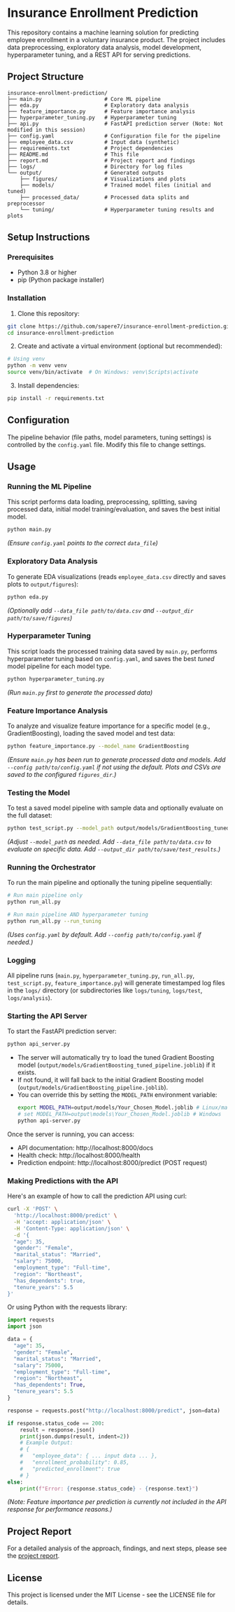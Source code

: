 # Insurance Enrollment Prediction

This repository contains a machine learning solution for predicting employee enrollment in a voluntary insurance product. The project includes data preprocessing, exploratory data analysis, model development, hyperparameter tuning, and a REST API for serving predictions.

## Project Structure

```
insurance-enrollment-prediction/
├── main.py                    # Core ML pipeline
├── eda.py                     # Exploratory data analysis
├── feature_importance.py      # Feature importance analysis
├── hyperparameter_tuning.py   # Hyperparameter tuning
├── api.py                     # FastAPI prediction server (Note: Not modified in this session)
├── config.yaml                # Configuration file for the pipeline
├── employee_data.csv          # Input data (synthetic)
├── requirements.txt           # Project dependencies
├── README.md                  # This file
├── report.md                  # Project report and findings
├── logs/                      # Directory for log files
└── output/                    # Generated outputs
    ├── figures/               # Visualizations and plots
    ├── models/                # Trained model files (initial and tuned)
    ├── processed_data/        # Processed data splits and preprocessor
    └── tuning/                # Hyperparameter tuning results and plots
```

## Setup Instructions

### Prerequisites

- Python 3.8 or higher
- pip (Python package installer)

### Installation

1. Clone this repository:
```bash
git clone https://github.com/sapere7/insurance-enrollment-prediction.git
cd insurance-enrollment-prediction
```

2. Create and activate a virtual environment (optional but recommended):
```bash
# Using venv
python -m venv venv
source venv/bin/activate  # On Windows: venv\Scripts\activate
```

3. Install dependencies:
```bash
pip install -r requirements.txt
```

## Configuration

The pipeline behavior (file paths, model parameters, tuning settings) is controlled by the `config.yaml` file. Modify this file to change settings.

## Usage

### Running the ML Pipeline

This script performs data loading, preprocessing, splitting, saving processed data, initial model training/evaluation, and saves the best initial model.

```bash
python main.py
```
*(Ensure `config.yaml` points to the correct `data_file`)*

### Exploratory Data Analysis

To generate EDA visualizations (reads `employee_data.csv` directly and saves plots to `output/figures`):

```bash
python eda.py 
```
*(Optionally add `--data_file path/to/data.csv` and `--output_dir path/to/save/figures`)*

### Hyperparameter Tuning

This script loads the processed training data saved by `main.py`, performs hyperparameter tuning based on `config.yaml`, and saves the best *tuned* model pipeline for each model type.

```bash
python hyperparameter_tuning.py
```
*(Run `main.py` first to generate the processed data)*

### Feature Importance Analysis

To analyze and visualize feature importance for a specific model (e.g., GradientBoosting), loading the saved model and test data:

```bash
python feature_importance.py --model_name GradientBoosting
```
*(Ensure `main.py` has been run to generate processed data and models. Add `--config path/to/config.yaml` if not using the default. Plots and CSVs are saved to the configured `figures_dir`.)*

### Testing the Model

To test a saved model pipeline with sample data and optionally evaluate on the full dataset:

```bash
python test_script.py --model_path output/models/GradientBoosting_tuned_pipeline.joblib
```
*(Adjust `--model_path` as needed. Add `--data_file path/to/data.csv` to evaluate on specific data. Add `--output_dir path/to/save/test_results`.)*

### Running the Orchestrator

To run the main pipeline and optionally the tuning pipeline sequentially:

```bash
# Run main pipeline only
python run_all.py

# Run main pipeline AND hyperparameter tuning
python run_all.py --run_tuning 
```
*(Uses `config.yaml` by default. Add `--config path/to/config.yaml` if needed.)*

### Logging

All pipeline runs (`main.py`, `hyperparameter_tuning.py`, `run_all.py`, `test_script.py`, `feature_importance.py`) will generate timestamped log files in the `logs/` directory (or subdirectories like `logs/tuning`, `logs/test`, `logs/analysis`).

### Starting the API Server

To start the FastAPI prediction server:

```bash
python api_server.py
```

- The server will automatically try to load the tuned Gradient Boosting model (`output/models/GradientBoosting_tuned_pipeline.joblib`) if it exists.
- If not found, it will fall back to the initial Gradient Boosting model (`output/models/GradientBoosting_pipeline.joblib`).
- You can override this by setting the `MODEL_PATH` environment variable:
  ```bash
  export MODEL_PATH=output/models/Your_Chosen_Model.joblib # Linux/macOS
  # set MODEL_PATH=output\models\Your_Chosen_Model.joblib # Windows
  python api-server.py 
  ```

Once the server is running, you can access:
- API documentation: http://localhost:8000/docs
- Health check: http://localhost:8000/health
- Prediction endpoint: http://localhost:8000/predict (POST request)

### Making Predictions with the API

Here's an example of how to call the prediction API using curl:

```bash
curl -X 'POST' \
  'http://localhost:8000/predict' \
  -H 'accept: application/json' \
  -H 'Content-Type: application/json' \
  -d '{
  "age": 35,
  "gender": "Female",
  "marital_status": "Married",
  "salary": 75000,
  "employment_type": "Full-time",
  "region": "Northeast",
  "has_dependents": true,
  "tenure_years": 5.5
}'
```

Or using Python with the requests library:

```python
import requests
import json

data = {
  "age": 35,
  "gender": "Female",
  "marital_status": "Married",
  "salary": 75000,
  "employment_type": "Full-time",
  "region": "Northeast",
  "has_dependents": True,
  "tenure_years": 5.5
}

response = requests.post("http://localhost:8000/predict", json=data)

if response.status_code == 200:
    result = response.json()
    print(json.dumps(result, indent=2))
    # Example Output:
    # {
    #   "employee_data": { ... input data ... },
    #   "enrollment_probability": 0.85,
    #   "predicted_enrollment": true
    # }
else:
    print(f"Error: {response.status_code} - {response.text}")
```
*(Note: Feature importance per prediction is currently not included in the API response for performance reasons.)*

## Project Report

For a detailed analysis of the approach, findings, and next steps, please see the [project report](report.md).

## License

This project is licensed under the MIT License - see the LICENSE file for details.
